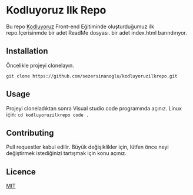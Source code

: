 # Kodluyoruz Ilk Repo

Bu repo [Kodluyoruz](https://www.kodluyoruz.org/) Front-end Eğitiminde oluşturduğumuz ilk repo.İçerisinmde bir adet ReadMe dosyası. bir adet index.html barındırıyor.

## Installation

Öncelikle projeyi clonelayın.
```
git clone https://github.com/sezersinanoglu/kodluyoruzilkrepo.git
```

## Usage

Projeyi cloneladıktan sonra Visual studio code programında açınız.
Linux için:
    ```
    cd kodluyoruzilkrepo
    code .
    ```

## Contributing

Pull requestler kabul edilir. Büyük değişiklikler için, lütfen önce neyi değiştirmek istediğinizi tartışmak için konu açınız.

## Licence

[MIT](https://github.com/sezersinanoglu/kodluyoruzilkrepo/blob/main/LICENSE)
